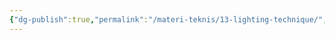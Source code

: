```yaml
---
{"dg-publish":true,"permalink":"/materi-teknis/13-lighting-technique/","noteIcon":"","created":"2025-10-22T05:11:32.689+07:00","updated":"2025-10-18T14:29:14.000+07:00"}
---
```


